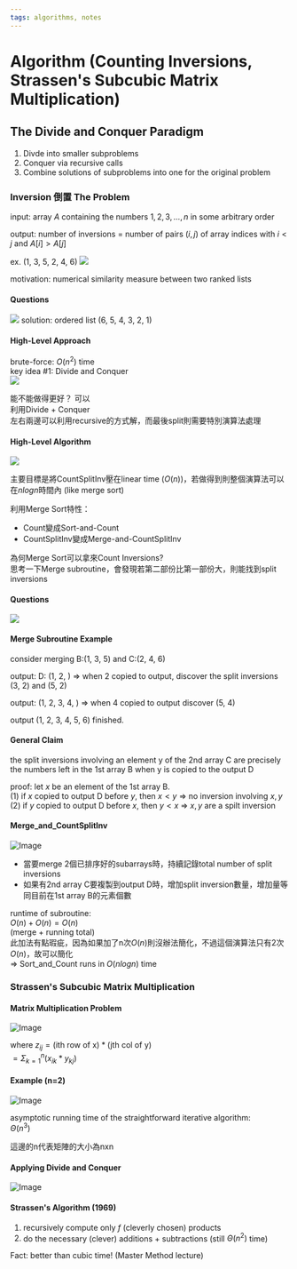 ```yaml
---
tags: algorithms, notes
---
```

Algorithm (Counting Inversions, Strassen's Subcubic Matrix Multiplication)
===
## The Divide and Conquer Paradigm
1. Divde into smaller subproblems
2. Conquer via recursive calls
3. Combine solutions of subproblems into one for the original problem

### Inversion 倒置 The Problem
input: array $A$ containing the numbers $1, 2, 3,..., n$ in some arbitrary order

output: number of inversions = number of pairs $(i, j)$ of array indices with $i<j$ and $A[i] > A[j]$

ex. (1, 3, 5, 2, 4, 6)
![](https://i.imgur.com/ns6Hv1c.png)

motivation: numerical similarity measure between two ranked lists

#### Questions
![](https://i.imgur.com/llYA3vl.png)
solution: ordered list (6, 5, 4, 3, 2, 1)

#### High-Level Approach
brute-force: $O(n^2)$ time  
key idea #1: Divide and Conquer  
![](https://i.imgur.com/fl4JoRl.png)

能不能做得更好？ 可以  
利用Divide + Conquer  
左右兩邊可以利用recursive的方式解，而最後split則需要特別演算法處理

#### High-Level Algorithm
![](https://i.imgur.com/3cXOE19.png)

主要目標是將CountSplitInv壓在linear time ($O(n)$)，若做得到則整個演算法可以在$nlogn$時間內 (like merge sort)

利用Merge Sort特性：
- Count變成Sort-and-Count
- CountSplitInv變成Merge-and-CountSplitInv

為何Merge Sort可以拿來Count Inversions?  
思考一下Merge subroutine，會發現若第二部份比第一部份大，則能找到split inversions

#### Questions
![](https://i.imgur.com/VxzgRKZ.png)

#### Merge Subroutine Example
consider merging B:(1, 3, 5) and C:(2, 4, 6)

output: D: (1, 2, )
=> when 2 copied to output, discover the split inversions (3, 2) and (5, 2)

output: (1, 2, 3, 4, )
=> when 4 copied to output discover (5, 4)

output (1, 2, 3, 4, 5, 6)
finished.

#### General Claim
the split inversions involving an element y of the 2nd array C are precisely the numbers left in the 1st array B when y is copied to the output D

proof:
let $x$ be an element of the 1st array B.  
(1) if $x$ copied to output D before $y$, then $x < y$ => no inversion involving $x, y$  
(2) if $y$ copied to output D before $x$, then $y < x$ => $x, y$ are a spilt inversion  

#### Merge_and_CountSplitInv
![Image](https://i.imgur.com/cDjYW9V.png)

- 當要merge 2個已排序好的subarrays時，持續記錄total number of split inversions
- 如果有2nd array C要複製到output D時，增加split inversion數量，增加量等同目前在1st array B的元素個數

runtime of subroutine:  
$O(n) + O(n) = O(n)$  
(merge + running total)  
此加法有點瑕疵，因為如果加了n次$O(n)$則沒辦法簡化，不過這個演算法只有2次$O(n)$，故可以簡化  
=> Sort_and_Count runs in $O(nlogn)$ time

### Strassen's Subcubic Matrix Multiplication
#### Matrix Multiplication Problem
![Image](https://i.imgur.com/M0k76gM.png)

where $z_{ij} = (\text{ith row of x}) * (\text{jth col of y})$  
$= \Sigma_{k=1}^n(x_{ik}*y_{kj})$

#### Example (n=2)
![Image](https://i.imgur.com/vfnwqZo.png)

asymptotic running time of the straightforward iterative algorithm:  
$\Theta(n^3)$

這邊的n代表矩陣的大小為nxn

#### Applying  Divide and Conquer
![Image](https://i.imgur.com/9vv2679.png)

#### Strassen's Algorithm (1969)
1. recursively compute only $f$ (cleverly chosen) products
2. do the necessary (clever) additions + subtractions (still $\Theta(n^2)$ time)

Fact: better than cubic time! (Master Method lecture)


